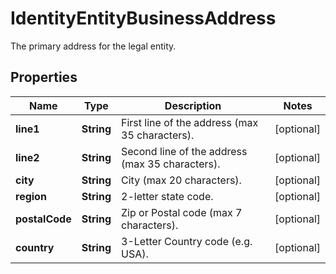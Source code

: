 

# IdentityEntityBusinessAddress

The primary address for the legal entity.

## Properties

| Name | Type | Description | Notes |
|------------ | ------------- | ------------- | -------------|
|**line1** | **String** | First line of the address (max 35 characters). |  [optional] |
|**line2** | **String** | Second line of the address (max 35 characters). |  [optional] |
|**city** | **String** | City (max 20 characters). |  [optional] |
|**region** | **String** | 2-letter state code. |  [optional] |
|**postalCode** | **String** | Zip or Postal code (max 7 characters). |  [optional] |
|**country** | **String** | 3-Letter Country code (e.g. USA). |  [optional] |



